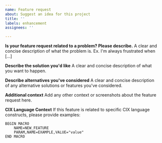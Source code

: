 ```yaml
---
name: Feature request
about: Suggest an idea for this project
title: ''
labels: enhancement
assignees: ''

---
```


**Is your feature request related to a problem? Please describe.**
A clear and concise description of what the problem is. Ex. I'm always frustrated when [...]

**Describe the solution you'd like**
A clear and concise description of what you want to happen.

**Describe alternatives you've considered**
A clear and concise description of any alternative solutions or features you've considered.

**Additional context**
Add any other context or screenshots about the feature request here.

**CIX Language Context**
If this feature is related to specific CIX language constructs, please provide examples:

```cix
BEGIN MACRO
    NAME=NEW_FEATURE
    PARAM,NAME=EXAMPLE,VALUE="value"
END MACRO
```